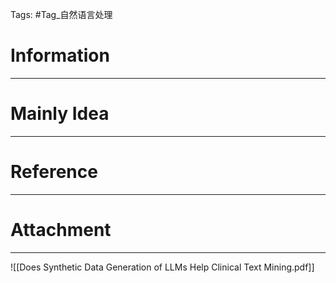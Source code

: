 Tags: #Tag_自然语言处理 
# Information
---


# Mainly Idea
---


# Reference
---


# Attachment
---
![[Does Synthetic Data Generation of LLMs Help Clinical Text Mining.pdf]]
